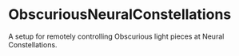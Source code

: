 # ObscuriousNeuralConstellations
A setup for remotely controlling Obscurious light pieces at Neural Constellations.
